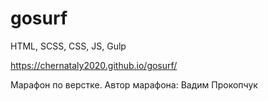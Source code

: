 # gosurf

HTML, SCSS, CSS, JS, Gulp

https://chernataly2020.github.io/gosurf/

Марафон по верстке. Автор марафона: Вадим Прокопчук

